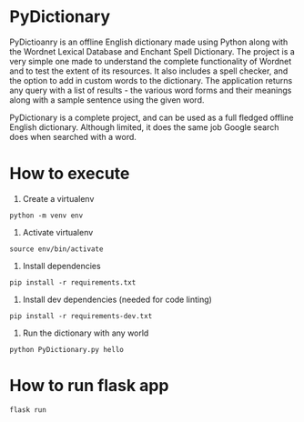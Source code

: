 # PyDictionary

PyDictioanry is an offline English dictionary made using Python along with the Wordnet Lexical Database and Enchant Spell Dictionary. The project is a very simple one made to understand the complete functionality of Wordnet and to test the extent of its resources. It also includes a spell checker, and the option to add in custom words to the dictionary. The application returns any query with a list of results - the various word forms and their meanings along with a sample sentence using the given word.

PyDictionary is a complete project, and can be used as a full fledged offline English dictionary. Although limited, it does the same job Google search does when searched with a word.

# How to execute

1. Create a virtualenv

```
python -m venv env
```

1. Activate virtualenv

```
source env/bin/activate
```

1. Install dependencies

```
pip install -r requirements.txt
```

1. Install dev dependencies (needed for code linting)

```
pip install -r requirements-dev.txt
```

1. Run the dictionary with any world

```
python PyDictionary.py hello
```


# How to run flask app

```
flask run
```
